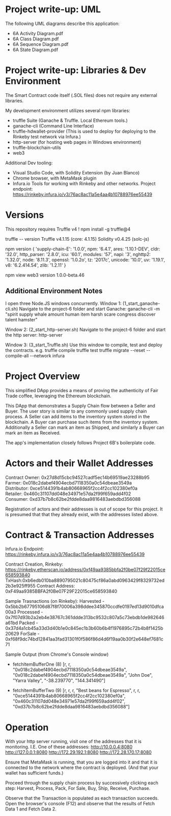 # Project write-up: UML
The following UML diagrams describe this application:
* 6A Activity Diagram.pdf
* 6A Class Diagram.pdf
* 6A Sequence Diagram.pdf
* 6A State Diagram.pdf



# Project write-up: Libraries & Dev Environment
The Smart Contract code itself (.SOL files) does not require any external libraries.

My development environment utilizes several npm libraries:
* truffle Suite (Ganache & Truffle. Local Ethereum tools.)
* ganache-cli (Command Line Interface)
* truffle-hdwallet-provider (This is used to deploy for deploying to the Rinkeby test network via Infura.)
* http-server (for hosting web pages in Windows environment)
* truffle-blockchain-utils
* web3

Additional Dev tooling:
* Visual Studio Code, with Solidity Extension (by Juan Blanco)
* Chrome browser, with MetaMask plugin
* Infura.io Tools for working with Rinkeby and other networks. 
     Project endpoint: https://rinkeby.infura.io/v3/76ac8ac11a5e4aa4b10788976ee55439 

# Versions
This repository requires Truffle v4 !
npm install -g truffle@4

truffle -- version
Truffle v4.1.15 (core: 4.1.15)
Solidity v0.4.25 (solc-js)

npm version
{ 'supply-chain-E': '1.0.0',
  npm: '6.4.1',
  ares: '1.10.1-DEV',
  cldr: '32.0',
  http_parser: '2.8.0',
  icu: '60.1',
  modules: '57',
  napi: '3',
  nghttp2: '1.32.0',
  node: '8.11.3',
  openssl: '1.0.2o',
  tz: '2017c',
  unicode: '10.0',
  uv: '1.19.1',
  v8: '6.2.414.54',
  zlib: '1.2.11' }

npm view web3 version
1.0.0-beta.46

## Additional Environment Notes
I open three Node.JS windows concurrently.
Window 1: (1_start_ganache-cli.sh)
Navigate to the project-6 folder and start Ganache:
ganache-cli -m "spirit supply whale amount human item harsh scare congress discover talent hamster"

Window 2: (2_start_http-server.sh)
Navigate to the project-6 folder and start the http server:
http-server

Window 3: (3_start_Truffle.sh)
Use this window to compile, test and deploy the contracts. e.g.
truffle compile
truffle test
truffle migrate --reset --compile-all --network infura



# Project Overview
This simplified DApp provides a means of proving the authenticity of Fair Trade coffee, leveraging the Ethereum blockchain. 

This DApp that demonstrates a Supply Chain flow between a Seller and Buyer. The user story is similar to any commonly used supply chain process. A Seller can add items to the inventory system stored in the blockchain. A Buyer can purchase such items from the inventory system. Additionally a Seller can mark an item as Shipped, and similarly a Buyer can mark an item as Received.

The app's implementation closely follows Project 6B's boilerplate code.



# Actors and their Wallet Addresses
Contract Owner: 0x27d8d15cbc94527cadf5ec14b69519ae23288b95  
Farmer:         0x018c2dabef4904ecbd7118350a0c54dbeae3549a  
Distributor:    0xce5144391b4ab80668965f2cc4f2cc102380ef0a  
Retailer:       0x460c31107dd048e34971e57da2f99f659add4f02  
Consumer:       0xd37b7b8c62be2fdde8daa9816483aebdbd356088  

Registration of actors and their addresses is out of scope for this project. It is presumed that that they already exist, with the addresses listed above.


# Contract & Transaction Addresses
Infura.io Endpoint: https://rinkeby.infura.io/v3/76ac8ac11a5e4aa4b10788976ee55439

Contract Creation, Rinkeby: 
https://rinkeby.etherscan.io/address/0xf49aa9385bbfa2f0be07f29f22015ce658593840
TxHash:0xb6edb010ba8890795021c80475cf86a0abd0963429f8329732ed2b3e925ff955
Contract Address: 0xF49aa9385BBFA2f0Be07F29F22015ce658593840

Sample Trasnactions (on Rinkeby):
Harvested - 0x5bb2b67795106d87f8f70006a398ddee345870ccdfe0197ed13d9010dfca00a3
Processed - 0x7f07d93b2a2eb4e38767c361ddde313bc9532c807a5c73ebdb1de982646a61bd
Packed - 0x37d4a1cb45a33d3d40b1e0c845ec1b3b60b6b4f1976895c72b4b8f1425b20629
ForSale - 0xf68f9dc74bd12841aa3fad31301f0f586f86d4d6f19aa0b30f2e648ef7681c71

Sample Output (from Chrome's Console window)
* fetchItemBufferOne (8) [r, r, "0x018c2dabef4904ecbd7118350a0c54dbeae3549a", "0x018c2dabef4904ecbd7118350a0c54dbeae3549a", "John Doe", "Yarra Valley", "-38.239770", "144.341490"]

* fetchItemBufferTwo (9) [r, r, r, "Best beans for Espresso", r, r, "0xce5144391b4ab80668965f2cc4f2cc102380ef0a", "0x460c31107dd048e34971e57da2f99f659add4f02", "0xd37b7b8c62be2fdde8daa9816483aebdbd356088"]


# Operation
With your http server running, visit one of the addresses that it is monitoring. I.E. One of these addresses:
  http://10.0.0.4:8080
  http://127.0.0.1:8080
  http://172.29.192.1:8080
  http://172.28.170.17:8080

Ensure that MetaMask is running, that you are logged into it and that it is connected to the network where the contract is deployed. (And that your wallet has sufficient funds.)

Proceed through the supply chain process by successively clicking each step:
Harvest, Process, Pack, For Sale, Buy, Ship, Receive, Purchase.

Observe that the Transaction is populated as each transaction succeeds.
Open the browser's console (F12) and observe that the results of Fetch Data 1 and Fetch Data 2.
